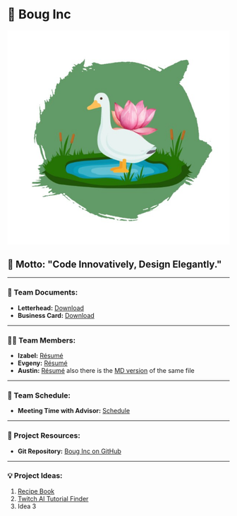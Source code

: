 # 🚀 Boug Inc

![Boug Inc Logo](BougIncLogo.jpg)

## 🎯 Motto: "Code Innovatively, Design Elegantly."

---

### 📄 Team Documents:

- **Letterhead:** [Download](Letterhead.pdf)
- **Business Card:** [Download](BougIncCard.jpg)

---

### 🙋‍♀️ Team Members:

- **Izabel:** [Résumé](Resume/IzabelResume.pdf)
- **Evgeny:** [Résumé](Resume/EvgenyResume.pdf)
- **Austin:** [Résumé](Resume/AustinResume.pdf) also there is the [MD version](Resume/AustinResume.md) of the same file

---

### 📅 Team Schedule:

- **Meeting Time with Advisor:** [Schedule](Schedule.md)

---

### 📂 Project Resources:

- **Git Repository:** [Boug Inc on GitHub](https://github.com/Oarun/BougInc)

---

### 💡 Project Ideas:

1. [Recipe Book](ProjectIdeas/RecipeProjectIdeas.md)
2. [Twitch AI Tutorial Finder](ProjectIdeas/TwitchAITutorialFinder.md)
3. Idea 3
